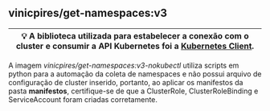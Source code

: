 ## vinicpires/get-namespaces:v3

| :bulb: A biblioteca utilizada para estabelecer a conexão com o cluster e consumir a API Kubernetes foi a [Kubernetes Client](https://github.com/kubernetes-client/python).
|-----------------------------------------|

A imagem *vinicpires/get-namespaces:v3-nokubectl* utiliza scripts em python para a automação da coleta de namespaces e não possui arquivo de configuração de cluster inserido, portanto, ao aplicar os manifestos da pasta **manifestos**, certifique-se de que a ClusterRole, ClusterRoleBinding e ServiceAccount foram criadas corretamente. 

